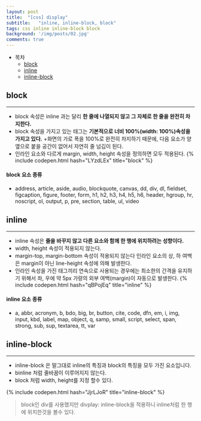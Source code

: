 ```yaml
---
layout: post
title:  "[css] display"
subtitle:   "inline, inline-block, block"
tags: css inline inline-block block
background: '/img/posts/02.jpg'
comments: true
---
```


- 목차
	- [block](#block) 
	- [inline](#inline)
	- [inline-block](#inline-block)

## block
---
+ block 속성은 inline 과는 달리 __한 줄에 나열되지 않고 그 자체로 한 줄을 완전히 차지한다.__
+ block 속성을 가지고 있는 태그는 __기본적으로 너비 100%(width: 100%)속성을 가지고 있다.__
+화면의 가로 폭을 100%로 완전히 차지하기 때문에, 다음 요소가 양 옆으로 붙을 공간이 없어서 자연히 줄 넘김이 된다.
+ 인라인 요소와 다르게 margin, width, height 속성을 정의하면 모두 적용된다.
{% include codepen.html hash="LYzdLEx" title="block" %}

#### block 요소 종류
+ address, article, aside, audio, blockquote, canvas, dd, div, dl, fieldset, figcaption, figure, footer, form, h1, h2, h3, h4, h5, h6, header, hgroup, hr, noscript, ol, output, p, pre, section, table, ul, video

## inline
---
+ inline 속성은 __줄을 바꾸지 않고 다른 요소와 함께 한 행에 위치하려는 성향이다.__
+ width, height 속성이 적용되지 않는다.
+ margin-top, margin-bottom 속성이 적용되지 않는다 인라인 요소의 상, 하 여백은 margin이 아닌 line-height 속성에 의해 발생한다.
+ 인라인 속성을 가진 태그끼리 연속으로 사용되는 경우에는 최소한의 간격을 유지하기 위해서 좌, 우에 약 5px 가량의 외부 여백(margin)이 자동으로 발생한다.
{% include codepen.html hash="qBPojEq" title="inline" %}

#### inline 요소 종류 
+ a, abbr, acronym, b, bdo, big, br, button, cite, code, dfn, em, i, img, input, kbd, label, map, object, q, samp, small, script, select, span, strong, sub, sup, textarea, tt, var

## inline-block
---
+ inline-block 은 말그대로 inline의 특징과 block의 특징을 모두 가진 요소입니다.
+ binline 처럼 줄바꿈이 이루어지지 않는다.
+ block 처럼 width, height를 지정 할수 있다.

{% include codepen.html hash="JjrLJoR" title="inline-block" %}
> block인 div를 사용했지만 divplay: inline-block을 적용하니 inline처럼 한 행에 위치한것을 볼수 있다.



